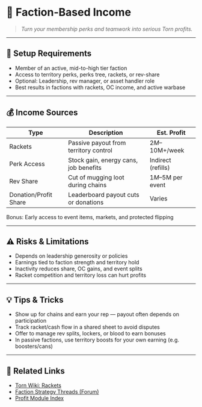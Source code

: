 ﻿# 🏴 Faction-Based Income

> *Turn your membership perks and teamwork into serious Torn profits.*

---

## 🔧 Setup Requirements

- Member of an active, mid-to-high tier faction
- Access to territory perks, perks tree, rackets, or rev-share
- Optional: Leadership, rev manager, or asset handler role
- Best results in factions with rackets, OC income, and active warbase

---

## 💰 Income Sources

| Type                | Description                              | Est. Profit        |
|---------------------|------------------------------------------|--------------------|
| Rackets            | Passive payout from territory control    | $2M–$10M+/week     |
| Perk Access        | Stock gain, energy cans, job benefits    | Indirect (refills) |
| Rev Share          | Cut of mugging loot during chains        | $1M–$5M per event  |
| Donation/Profit Share | Leaderboard payout cuts or donations   | Varies             |

Bonus: Early access to event items, markets, and protected flipping

---

## ⚠️ Risks & Limitations

- Depends on leadership generosity or policies
- Earnings tied to faction strength and territory hold
- Inactivity reduces share, OC gains, and event splits
- Racket competition and territory loss can hurt profits

---

## 💡 Tips & Tricks

- Show up for chains and earn your rep — payout often depends on participation
- Track racket/cash flow in a shared sheet to avoid disputes
- Offer to manage rev splits, lockers, or blood to earn bonuses
- In passive factions, use territory boosts for your own earning (e.g. boosters/cans)

---

## 🔗 Related Links

- [Torn Wiki: Rackets](https://wiki.torn.com/wiki/Rackets)
- [Faction Strategy Threads (Forum)](#)
- [Profit Module Index](index.md)
